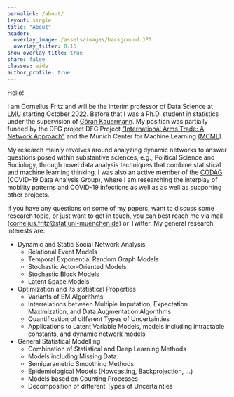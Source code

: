 ```yaml
---
permalink: /about/
layout: single
title: "About"
header:
  overlay_image: /assets/images/background.JPG
  overlay_filter: 0.15
show_overlay_title: true
share: false
classes: wide
author_profile: true  
---
```


Hello! 

I am Cornelius Fritz and will be the interim professor of Data Science at [LMU](https://www.lmu.de/de/index.html) starting October 2022. Before that I was a Ph.D. student in statistics under the supervision of [Göran Kauermann](https://www.en.wisostat.statistik.uni-muenchen.de/personen/lehrstuhlinhaber/kauermann/index.html). My position was partially funded by the DFG project DFG Project ["International Arms Trade: A Network Approach"](https://www.arms-trade-research.uni-muenchen.de/index.html) and the  Munich Center for Machine Learning [(MCML)](https://mcml.ai/). <br>

My research mainly revolves around analyzing dynamic networks to answer questions posed within substantive sciences, e.g., Political Science and Sociology, through novel data analysis techniques that combine statistical and machine learning thinking. I was also an active member of the [CODAG](https://www.covid19.statistik.uni-muenchen.de/index.html) (COVID-19 Data Analysis Group), where I am researching the interplay of mobility patterns and COVID-19 infections as well as as well as supporting other projects. <br>

If you have any questions on some of my papers, want to discuss some research topic, or just want to get in touch, you can best reach me via mail (cornelius.fritz@stat.uni-muenchen.de) or Twitter. My general research interests are: 

+ Dynamic and Static Social Network Analysis 
  + Relational Event Models
  + Temporal Exponential Random Graph Models 
  + Stochastic Actor-Oriented Models
  + Stochastic Block Models 
  + Latent Space Models 
+ Optimization and its statistical Properties
  + Variants of EM Algorithms 
  + Interrelations between Multiple Imputation, Expectation Maximization, and Data Augmentation Algorithms 
  + Quantification of different Types of Uncertainties    
  + Applications to Latent Variable Models, models including intractable constants, and dynamic network models 
+ General Statistical Modelling 
  + Combination of Statistical and Deep Learning Methods
  + Models including Missing Data
  + Semiparametric Smoothing Methods 
  + Epidemiological Models (Nowcasting, Backprojection, ...)  
  + Models based on Counting Processes
  + Decomposition of different Types of Uncertainties  
  


